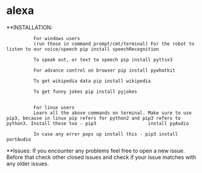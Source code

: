 # alexa

**INSTALLATION:

              For windows users
              (run those in command prompt/cmt/terminal) For the robot to listen to our voice/speech pip install speechRecognition

              To speak out, or text to speech pip install pyttsx3

              For advance control on browser pip install pywhatkit

              To get wikipedia data pip install wikipedia

              To get funny jokes pip install pyjokes


              For linux users
              Learn all the above commands on terminal. Make sure to use pip3, because in linux pip refers for python2 and pip3 refers to python3. Install these too - pip3                   install pyAudio

              In case any error pops up install this - pip3 install portAudio



**Issues:
              If you encounter any problems feel free to open a new issue. Before that check other closed issues and check if your issue matches with any older issues.
